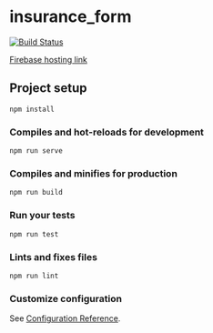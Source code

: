 # insurance_form

[![Build Status](https://travis-ci.org/CoolONEOfficial/foxford_task2_insurance_form.svg?branch=master)](https://travis-ci.org/CoolONEOfficial/foxford_task2_insurance_form)

[Firebase hosting link](https://insurance-form.firebaseapp.com/)

## Project setup
```
npm install
```

### Compiles and hot-reloads for development
```
npm run serve
```

### Compiles and minifies for production
```
npm run build
```

### Run your tests
```
npm run test
```

### Lints and fixes files
```
npm run lint
```

### Customize configuration
See [Configuration Reference](https://cli.vuejs.org/config/).
